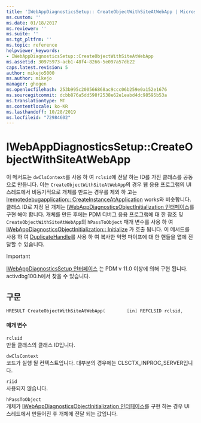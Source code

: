 ```yaml
---
title: 'IWebAppDiagnosticsSetup:: CreateObjectWithSiteAtWebApp | Microsoft Docs'
ms.custom: ''
ms.date: 01/18/2017
ms.reviewer: ''
ms.suite: ''
ms.tgt_pltfrm: ''
ms.topic: reference
helpviewer_keywords:
- IWebAppDiagnosticsSetup::CreateObjectWithSiteAtWebApp
ms.assetid: 30975973-acb1-48f4-8266-5e097a57db22
caps.latest.revision: 5
author: mikejo5000
ms.author: mikejo
manager: ghogen
ms.openlocfilehash: 253b995c200566868ac9ccc06b259e0a152e1676
ms.sourcegitcommit: dcbb876a5dd598f2538e62e1eabd4dc98595b53a
ms.translationtype: MT
ms.contentlocale: ko-KR
ms.lasthandoff: 10/28/2019
ms.locfileid: "72984602"
---
```

# <a name="iwebappdiagnosticssetupcreateobjectwithsiteatwebapp"></a>IWebAppDiagnosticsSetup::CreateObjectWithSiteAtWebApp
이 메서드는 `dwClsContext`를 사용 하 여 `rclsid`에 전달 하는 ID를 가진 클래스를 공동으로 만듭니다. 이는 `CreateObjectWithSiteAtWebApp`의 경우 웹 응용 프로그램의 UI 스레드에서 비동기적으로 개체를 만드는 경우를 제외 하 고는 [Iremotedebugapplication:: CreateInstanceAtApplication](../../winscript/reference/iremotedebugapplication-createinstanceatapplication.md) works와 비슷합니다. 클래스 ID로 지정 된 개체는 [IWebAppDiagnosticsObjectInitialization 인터페이스](../../winscript/reference/iwebappdiagnosticsobjectinitialization-interface.md)를 구현 해야 합니다. 개체를 만든 후에는 PDM 디버그 응용 프로그램에 대 한 참조 및 `CreateObjectWithSiteAtWebApp`의 `hPassToObject` 매개 변수를 사용 하 여 [IWebAppDiagnosticsObjectInitialization:: Initialize](../../winscript/reference/iwebappdiagnosticsobjectinitialization-initialize.md) 가 호출 됩니다. 이 메서드를 사용 하 여 [DuplicateHandle](/windows/win32/api/handleapi/nf-handleapi-duplicatehandle)를 사용 하 여 복사한 익명 파이프에 대 한 핸들을 앱에 전달할 수 있습니다.  
  
> [!IMPORTANT]
> [IWebAppDiagnosticsSetup 인터페이스](../../winscript/reference/iwebappdiagnosticssetup-interface.md) 는 PDM v 11.0 이상에 의해 구현 됩니다. activdbg100.h에서 찾을 수 있습니다.  
  
## <a name="syntax"></a>구문  
  
```cpp  
HRESULT CreateObjectWithSiteAtWebApp(        [in] REFCLSID rclsid,         [in] DWORD dwClsContext,         [in] REFIID riid,         [in] DWORD_PTR hPassToObject        );  
```  
  
#### <a name="parameters"></a>매개 변수  
 `rclsid`  
 만들 클래스의 클래스 ID입니다.  
  
 `dwClsContext`  
 코드가 실행 될 컨텍스트입니다. 대부분의 경우에는 CLSCTX_INPROC_SERVER입니다.  
  
 `riid`  
 사용되지 않습니다.  
  
 `hPassToObject`  
 개체가 [IWebAppDiagnosticsObjectInitialization 인터페이스](../../winscript/reference/iwebappdiagnosticsobjectinitialization-interface.md)를 구현 하는 경우 UI 스레드에서 만들어진 후 개체에 전달 되는 값입니다.